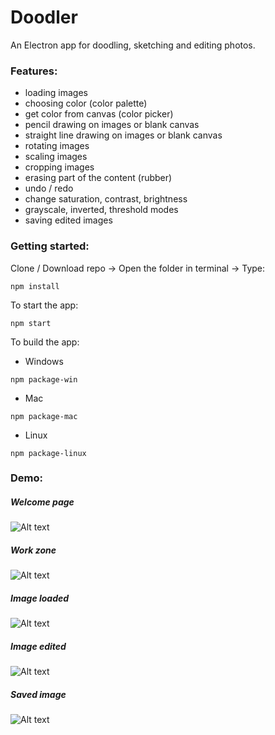 # Doodler
An Electron app for doodling, sketching and editing photos.

### Features:

* loading images
* choosing color (color palette)
* get color from canvas (color picker)
* pencil drawing on images or blank canvas
* straight line drawing on images or blank canvas
* rotating images
* scaling images
* cropping images
* erasing part of the content (rubber)
* undo / redo
* change saturation, contrast, brightness
* grayscale, inverted, threshold modes
* saving edited images

### Getting started:

Clone / Download repo -> Open the folder in terminal -> Type: 
```
npm install
```
To start the app:
```
npm start
```
To build the app:  
* Windows
```
npm package-win
```
* Mac
```
npm package-mac
```
* Linux
```
npm package-linux
```
### Demo:

##### Welcome page
![Alt text](https://image.prntscr.com/image/-SfAAoVvScWCzbfXIWJl9w.png)
##### Work zone
![Alt text](https://image.prntscr.com/image/l2ahmjXYRlyzCbU85q9v7w.png)
##### Image loaded
![Alt text](https://image.prntscr.com/image/g2OgTsOiSOme4fHV_ynLvQ.png)
##### Image edited
![Alt text](https://image.prntscr.com/image/ZclLOw9YTlSi5zyfYx4C9A.png)
##### Saved image
![Alt text](https://image.prntscr.com/image/TaCfeUjtQPe3eVi8F-pBLQ.png)
